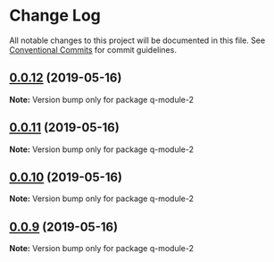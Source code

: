 # Change Log

All notable changes to this project will be documented in this file.
See [Conventional Commits](https://conventionalcommits.org) for commit guidelines.

## [0.0.12](https://github.com/jiechud/lerna-demo/compare/q-module-2@0.0.11...q-module-2@0.0.12) (2019-05-16)

**Note:** Version bump only for package q-module-2





## [0.0.11](https://github.com/jiechud/lerna-demo/compare/q-module-2@0.0.10...q-module-2@0.0.11) (2019-05-16)

**Note:** Version bump only for package q-module-2





## [0.0.10](https://github.com/jiechud/lerna-demo/compare/q-module-2@0.0.9...q-module-2@0.0.10) (2019-05-16)

**Note:** Version bump only for package q-module-2





## [0.0.9](https://github.com/jiechud/lerna-demo/compare/q-module-2@0.0.8...q-module-2@0.0.9) (2019-05-16)

**Note:** Version bump only for package q-module-2
